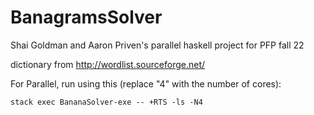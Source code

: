 # BanagramsSolver
Shai Goldman and Aaron Priven's parallel haskell project for PFP fall 22

dictionary from http://wordlist.sourceforge.net/

For Parallel, run using this (replace "4" with the number of cores):

  ```stack exec BananaSolver-exe -- +RTS -ls -N4 ```
